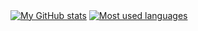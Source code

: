 <a href="https://github.com/anuraghazra/github-readme-stats" target="_blank"><img align="center" src="https://github-readme-stats.vercel.app/api?username=andrea-varesio&include_all_commits=true&count_private=true&show_icons=true&text_color=fff&title_color=38C09F&icon_color=D43C4C&bg_color=161B22&custom_title=My%20GitHub%20Stats" alt="My GitHub stats" /></a>
<a href="https://github.com/anuraghazra/github-readme-stats" target="_blank"><img align="center" src="https://github-readme-stats.vercel.app/api/top-langs/?username=andrea-varesio&layout=compact&card_width=445&theme=blueberry&text_color=fff&title_color=fff&bg_color=161B22" alt="Most used languages" /></a>
